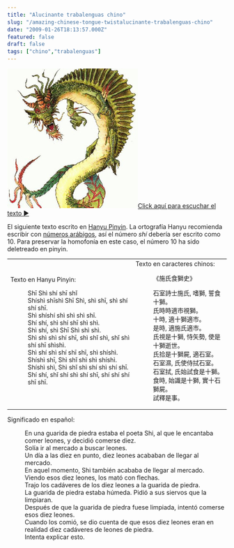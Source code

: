 ```yaml
---
title: "Alucinante trabalenguas chino"
slug: "/amazing-chinese-tongue-twistalucinante-trabalenguas-chino"
date: "2009-01-26T18:13:57.000Z"
featured: false
draft: false
tags: ["chino","trabalenguas"]
---
```



[![dragon_chino](./images/dragon_chino_pmp6vz.jpg "dragon_chino")Click aquí para escuchar el texto ▶](http://upload.wikimedia.org/wikipedia/commons/4/4f/%E6%96%BD%E6%B0%8F%E9%A3%9F%E7%8D%85%E5%8F%B2.ogg "施氏食獅史.ogg")

El siguiente texto escrito en [Hanyu Pinyin](http://es.wikipedia.org/wiki/Pinyin "Pinyin"). La ortografía Hanyu recomienda escribir con [números arábigos](http://es.wikipedia.org/wiki/Numeraci%C3%B3n_ar%C3%A1biga "Numeración arábiga"), así el número *shí* debería ser escrito como 10. Para preservar la homofonía en este caso, el número 10 ha sido deletreado en pinyin.

<table border="0" width="100%"><tbody><tr><td>Texto en Hanyu Pinyin:<dl><dd>Shī Shì shí shī shǐ</dd><dd>Shíshì shīshì Shī Shì, shì shī, shì shí shí shī.</dd><dd>Shì shíshí shì shì shì shī.</dd><dd>Shí shí, shì shí shī shì shì.</dd><dd>Shì shí, shì Shī Shì shì shì.</dd><dd>Shì shì shì shí shī, shì shǐ shì, shǐ shì shí shī shìshì.</dd><dd>Shì shí shì shí shī shī, shì shíshì.</dd><dd>Shíshì shī, Shì shǐ shì shì shíshì.</dd><dd>Shíshì shì, Shì shǐ shì shí shì shí shī.</dd><dd>Shí shí, shǐ shí shì shí shī, shí shí shí shī shī.</dd></dl></td><td>Texto en caracteres chinos: <dl><dd>《施氏食獅史》</dd></dl><dl><dd>石室詩士施氏, 嗜獅, 誓食十獅。</dd><dd>氏時時適市視獅。</dd><dd>十時, 適十獅適市。</dd><dd>是時, 適施氏適市。</dd><dd>氏視是十獅, 恃矢勢, 使是十獅逝世。</dd><dd>氏拾是十獅屍, 適石室。</dd><dd>石室濕, 氏使侍拭石室。</dd><dd>石室拭, 氏始試食是十獅。</dd><dd>食時, 始識是十獅, 實十石獅屍。</dd><dd>試釋是事。</dd></dl></td></tr></tbody></table>Significado en español:

<dl><dd>En una guarida de piedra estaba el poeta Shi, al que le encantaba comer leones, y decidió comerse diez.</dd><dd>Solía ir al mercado a buscar leones.</dd><dd>Un día a las diez en punto, diez leones acababan de llegar al mercado.</dd><dd>En aquel momento, Shi también acababa de llegar al mercado.</dd><dd>Viendo esos diez leones, los mató con flechas.</dd><dd>Trajo los cadáveres de los diez leones a la guarida de piedra.</dd><dd>La guarida de piedra estaba húmeda. Pidió a sus siervos que la limpiaran.</dd><dd>Después de que la guarida de piedra fuese limpiada, intentó comerse esos diez leones.</dd><dd>Cuando los comió, se dio cuenta de que esos diez leones eran en realidad diez cadáveres de leones de piedra.</dd><dd>Intenta explicar esto.</dd></dl>

